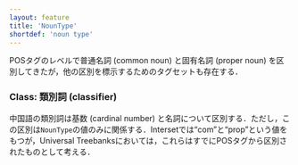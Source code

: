 ```yaml
---
layout: feature
title: 'NounType'
shortdef: 'noun type'
---
```


POSタグのレベルで普通名詞 (common noun) と固有名詞 (proper noun) を区別してきたが，他の区別を標示するためのタグセットも存在する．

### Class: 類別詞 (classifier)

中国語の類別詞は基数 (cardinal number) と名詞について区別する．ただし，この区別は`NounType`の値のみに関係する．Intersetでは“com”と“prop”という値をもつが，Universal Treebanksにおいては，これらはすでにPOSタグから区別されたものとして考える．